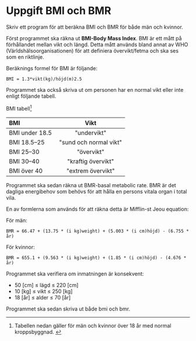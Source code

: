# Uppgift BMI och BMR

Skriv ett program för att beräkna BMI och BMR för både män och kvinnor.

Först programmet ska räkna ut **BMI-Body Mass Index**. BMI är ett mått på
förhållandet mellan vikt och längd.  Detta mått används bland annat av WHO
(Världshälsoorganisationen) för att definiera övervikt/fetma och ska ses
som en riktlinje.

Beräknings formel för BMI är följande:

```BMI = 1.3*vikt(kg)/höjd(m)2.5```

Programmet ska också skriva ut om personen har en normal vikt eller inte
enligt följande tabell.

BMI tabell[^1]

BMI | Vikt
:--- | :---:
BMI under 18.5 | "undervikt"
BMI 18.5–25 | "sund och normal vikt"
BMI 25–30 | "övervikt"
BMI 30–40 | "kraftig övervikt"
BMI över 40 | "extrem övervikt"


Programmet ska sedan räkna ut BMR-basal metabolic rate. BMR är det dagliga
energibehov som behövs för att hålla en persons vitala organ i total vila.

En av formlerna som används för att räkna detta är Mifflin-st Jeou equation:

För män:

```BMR = 66.47 + (13.75 * (i kg)weight) + (5.003 * (i cm)höjd) - (6.755 * år)```

För kvinnor:

```BMR = 655.1 + (9.563 * (i kg)weight) + (1.85 * (i cm)höjd) - (4.676 * år)```

Programmet ska verifiera om inmatningen är konsekvent:

- 50 [cm] ≤ lägd ≤ 220 [cm]
- 10 [kg] ≤ vikt ≤ 250 [kg]
- 18 [år] ≤ alder ≤ 70 [år]

Programmet ska sedan skriva ut både bmi och bmr.

[^1]: Tabellen nedan gäller för män och kvinnor över 18 år med normal kroppsbyggnad. 
